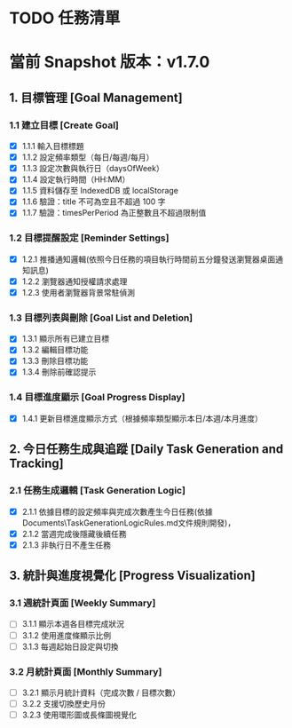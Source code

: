 # TODO 任務清單
# 當前 Snapshot 版本：v1.7.0

## 1. 目標管理 [Goal Management]

### 1.1 建立目標 [Create Goal]
- [x] 1.1.1 輸入目標標題
- [x] 1.1.2 設定頻率類型（每日/每週/每月）
- [x] 1.1.3 設定次數與執行日（daysOfWeek）
- [x] 1.1.4 設定執行時間（HH:MM）
- [x] 1.1.5 資料儲存至 IndexedDB 或 localStorage
- [x] 1.1.6 驗證：title 不可為空且不超過 100 字
- [x] 1.1.7 驗證：timesPerPeriod 為正整數且不超過限制值

### 1.2 目標提醒設定 [Reminder Settings]
- [x] 1.2.1 推播通知邏輯(依照今日任務的項目執行時間前五分鐘發送瀏覽器桌面通知訊息)
- [x] 1.2.2 瀏覽器通知授權請求處理
- [x] 1.2.3 使用者瀏覽器背景常駐偵測

### 1.3 目標列表與刪除 [Goal List and Deletion]
- [x] 1.3.1 顯示所有已建立目標
- [x] 1.3.2 編輯目標功能
- [x] 1.3.3 刪除目標功能
- [x] 1.3.4 刪除前確認提示

### 1.4 目標進度顯示 [Goal Progress Display]
- [x] 1.4.1 更新目標進度顯示方式（根據頻率類型顯示本日/本週/本月進度）

## 2. 今日任務生成與追蹤 [Daily Task Generation and Tracking]

### 2.1 任務生成邏輯 [Task Generation Logic]
- [x] 2.1.1 依據目標的設定頻率與完成次數產生今日任務(依據Documents\TaskGenerationLogicRules.md文件規則開發)，
- [x] 2.1.2 當週完成後隱藏後續任務
- [x] 2.1.3 非執行日不產生任務

## 3. 統計與進度視覺化 [Progress Visualization]

### 3.1 週統計頁面 [Weekly Summary]
- [ ] 3.1.1 顯示本週各目標完成狀況
- [ ] 3.1.2 使用進度條顯示比例
- [ ] 3.1.3 每週起始日設定與切換

### 3.2 月統計頁面 [Monthly Summary]
- [ ] 3.2.1 顯示月統計資料（完成次數 / 目標次數）
- [ ] 3.2.2 支援切換歷史月份
- [ ] 3.2.3 使用環形圖或長條圖視覺化
